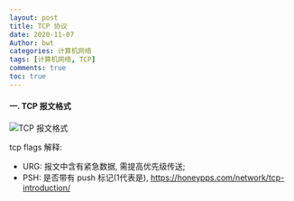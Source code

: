 ```yaml
---
layout: post
title: TCP 协议
date: 2020-11-07
Author: bwt
categories: 计算机网络
tags: [计算机网络, TCP]
comments: true
toc: true
---
```


#### 一. TCP 报文格式

![TCP 报文格式](https://zonheng.net/tcp_form.png)

tcp flags 解释:

* URG: 报文中含有紧急数据, 需提高优先级传送;
* PSH: 是否带有 push 标记(1代表是),
  https://honeypps.com/network/tcp-introduction/